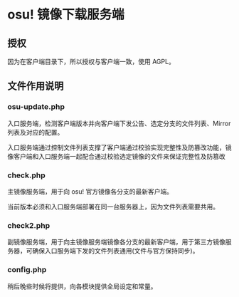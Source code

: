 # osu! 镜像下载服务端
## 授权
因为在客户端目录下，所以授权与客户端一致，使用 AGPL。

## 文件作用说明
### osu-update.php
入口服务端，检测客户端版本并向客户端下发公告、选定分支的文件列表、Mirror 列表及对应的配置。

入口服务端通过控制文件列表支撑了客户端通过校验实现完整性及防篡改功能，镜像客户端和入口服务端一起配合通过校验选定镜像的文件来保证完整性及防篡改

### check.php
主镜像服务端，用于向 osu! 官方镜像各分支的最新客户端。

当前版本必须和入口服务端部署在同一台服务器上，因为文件列表需要共用。

### check2.php
副镜像服务端，用于向主镜像服务端镜像各分支的最新客户端，用于第三方镜像服务器，可确保入口服务端下发的文件列表通用(文件与官方保持同步)。

### config.php
稍后晚些时候将提供，向各模块提供全局设定和常量。
